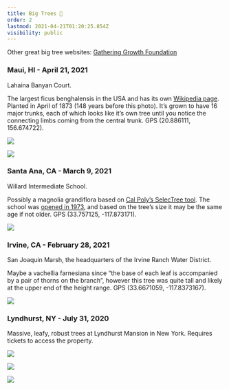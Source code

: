 ```yaml
---
title: Big Trees 🌳
order: 2
lastmod: 2021-04-21T01:20:25.854Z
visibility: public
---
```


Other great big tree websites: [Gathering Growth Foundation](https://www.google.com/url?q=https://www.gatheringgrowth.org/champion-trees&sa=D&source=editors&ust=1705382884188700&usg=AOvVaw37iqn%5FinYwTvMJD9ywiQ-T)

### Maui, HI - April 21, 2021

Lahaina Banyan Court.

The largest ficus benghalensis in the USA and has its own [Wikipedia page](https://www.google.com/url?q=https://en.wikipedia.org/wiki/Banyan%5Ftree%5Fin%5FLahaina&sa=D&source=editors&ust=1705382884189500&usg=AOvVaw00UE-%5FPK1W-nTfMtIafUb4). Planted in April of 1873 (148 years before this photo). It’s grown to have 16 major trunks, each of which looks like it’s own tree until you notice the connecting limbs coming from the central trunk. GPS (20.886111, 156.674722).

![](images/image6.jpg)

![](images/image3.jpg)

### Santa Ana, CA - March 9, 2021

Willard Intermediate School.

Possibly a magnolia grandiflora based on [Cal Poly’s SelecTree tool](https://www.google.com/url?q=https://selectree.calpoly.edu/tree-detail/magnolia-grandiflora&sa=D&source=editors&ust=1705382884190279&usg=AOvVaw3evQ02xV6C-oCgPFUSgvDi). The school was [opened in 1973](https://www.google.com/url?q=https://ochistorical.blogspot.com/2020/03/willard-intermediate-school-santa-ana.html&sa=D&source=editors&ust=1705382884190576&usg=AOvVaw0U0SpHvMcMTqxgM0JGmCLo), and based on the tree’s size it may be the same age if not older. GPS (33.757125, -117.873171).

![](images/image4.jpg)

### Irvine, CA - February 28, 2021

San Joaquin Marsh, the headquarters of the Irvine Ranch Water District.

Maybe a vachellia farnesiana since “the base of each leaf is accompanied by a pair of thorns on the branch”, however this tree was quite tall and likely at the upper end of the height range. GPS (33.6671059, -117.8373167).

![](images/image1.jpg)

### Lyndhurst, NY - July 31, 2020

Massive, leafy, robust trees at Lyndhurst Mansion in New York. Requires tickets to access the property.

![](images/image5.jpg)

![](images/image7.jpg)

![](images/image2.jpg)